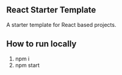 ## React Starter Template

A starter template for React based projects.

## How to run locally

1. npm i
2. npm start
